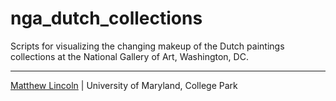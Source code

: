 nga_dutch_collections
=====================

Scripts for visualizing the changing makeup of the Dutch paintings collections at the National Gallery of Art, Washington, DC.

****

[Matthew Lincoln](http://matthewlincoln.net) | University of Maryland, College Park
